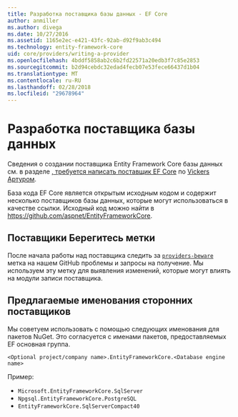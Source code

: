 ```yaml
---
title: Разработка поставщика базы данных - EF Core
author: anmiller
ms.author: divega
ms.date: 10/27/2016
ms.assetid: 1165e2ec-e421-43fc-92ab-d92f9ab3c494
ms.technology: entity-framework-core
uid: core/providers/writing-a-provider
ms.openlocfilehash: 4bddf5858ab2c6b2fd22571a20edb3f7c85e2853
ms.sourcegitcommit: b2d94cebdc32edad4fecb07e53fece66437d1b04
ms.translationtype: MT
ms.contentlocale: ru-RU
ms.lasthandoff: 02/28/2018
ms.locfileid: "29678964"
---
```

# <a name="writing-a-database-provider"></a>Разработка поставщика базы данных

Сведения о создании поставщика Entity Framework Core базы данных см. в разделе [, требуется написать поставщик EF Core](https://blog.oneunicorn.com/2016/11/11/so-you-want-to-write-an-ef-core-provider/) по [Vickers Артуром](https://github.com/ajcvickers).

База кода EF Core является открытым исходным кодом и содержит несколько поставщиков базы данных, которые могут использоваться в качестве ссылки. Исходный код можно найти в https://github.com/aspnet/EntityFrameworkCore.

## <a name="the-providers-beware-label"></a>Поставщики Берегитесь метки

После начала работы над поставщика следить за [ `providers-beware` ](https://github.com/aspnet/EntityFrameworkCore/labels/providers-beware) метка на нашем GitHub проблемы и запросы на получение. Мы используем эту метку для выявления изменений, которые могут влиять на модули записи поставщика.

## <a name="suggested-naming-of-third-party-providers"></a>Предлагаемые именования сторонних поставщиков

Мы советуем использовать с помощью следующих именования для пакетов NuGet. Это согласуется с именами пакетов, предоставляемых EF основная группа.

`<Optional project/company name>.EntityFrameworkCore.<Database engine name>`

Пример:
* `Microsoft.EntityFrameworkCore.SqlServer`
* `Npgsql.EntityFrameworkCore.PostgreSQL`
* `EntityFrameworkCore.SqlServerCompact40`
